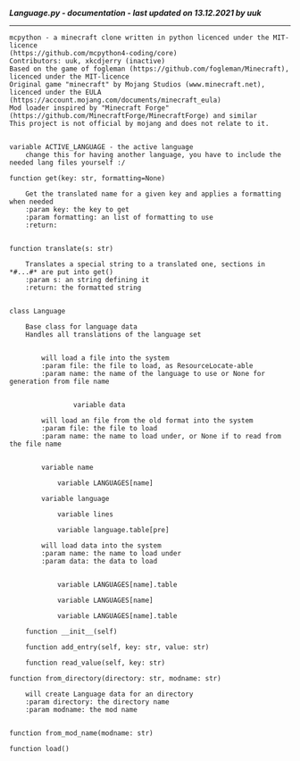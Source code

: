 ***Language.py - documentation - last updated on 13.12.2021 by uuk***
___

    mcpython - a minecraft clone written in python licenced under the MIT-licence 
    (https://github.com/mcpython4-coding/core)
    Contributors: uuk, xkcdjerry (inactive)
    Based on the game of fogleman (https://github.com/fogleman/Minecraft), licenced under the MIT-licence
    Original game "minecraft" by Mojang Studios (www.minecraft.net), licenced under the EULA
    (https://account.mojang.com/documents/minecraft_eula)
    Mod loader inspired by "Minecraft Forge" (https://github.com/MinecraftForge/MinecraftForge) and similar
    This project is not official by mojang and does not relate to it.


    variable ACTIVE_LANGUAGE - the active language
        change this for having another language, you have to include the needed lang files yourself :/

    function get(key: str, formatting=None)
        
        Get the translated name for a given key and applies a formatting when needed
        :param key: the key to get
        :param formatting: an list of formatting to use
        :return:


    function translate(s: str)
        
        Translates a special string to a translated one, sections in *#...#* are put into get()
        :param s: an string defining it
        :return: the formatted string


    class Language
        
        Base class for language data
        Handles all translations of the language set

            
            will load a file into the system
            :param file: the file to load, as ResourceLocate-able
            :param name: the name of the language to use or None for generation from file name


                    variable data
            
            will load an file from the old format into the system
            :param file: the file to load
            :param name: the name to load under, or None if to read from the file name


            variable name

                variable LANGUAGES[name]

            variable language

                variable lines

                variable language.table[pre]
            
            will load data into the system
            :param name: the name to load under
            :param data: the data to load


                variable LANGUAGES[name].table

                variable LANGUAGES[name]

                variable LANGUAGES[name].table

        function __init__(self)

        function add_entry(self, key: str, value: str)

        function read_value(self, key: str)

    function from_directory(directory: str, modname: str)
        
        will create Language data for an directory
        :param directory: the directory name
        :param modname: the mod name


    function from_mod_name(modname: str)

    function load()